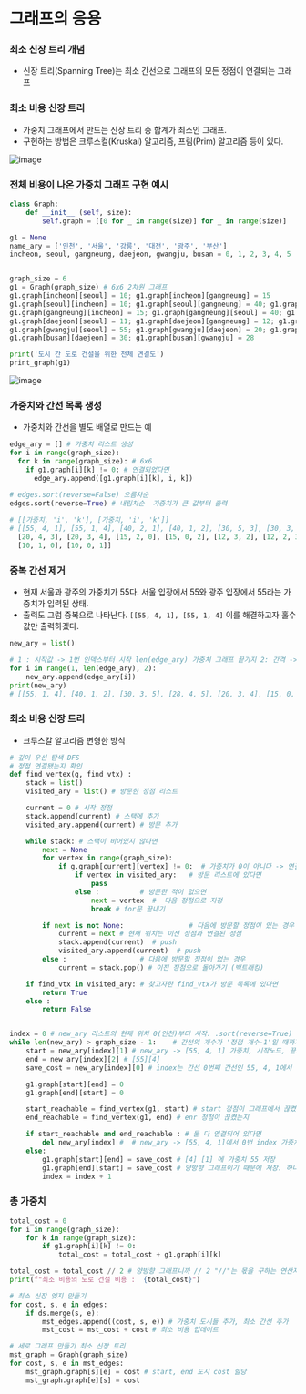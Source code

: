 # 그래프의 응용

### 최소 신장 트리 개념
- 신장 트리(Spanning Tree)는 최소 간선으로 그래프의 모든 정점이 연결되는 그래프

### 최소 비용 신장 트리
- 가중치 그래프에서 만드는 신장 트리 중 합계가 최소인 그래프.
- 구현하는 방법은 크루스컬(Kruskal) 알고리즘, 프림(Prim) 알고리즘 등이 있다.

![image](https://github.com/user-attachments/assets/3b525dd0-3e97-44d5-a851-e5cb96c6ddd1)


### 전체 비용이 나온 가중치 그래프 구현 예시

```python
class Graph:
	def __init__ (self, size):
		self.graph = [[0 for _ in range(size)] for _ in range(size)]

g1 = None
name_ary = ['인천', '서울', '강릉', '대전', '광주', '부산']
incheon, seoul, gangneung, daejeon, gwangju, busan = 0, 1, 2, 3, 4, 5


graph_size = 6
g1 = Graph(graph_size) # 6x6 2차원 그래프 
g1.graph[incheon][seoul] = 10; g1.graph[incheon][gangneung] = 15
g1.graph[seoul][incheon] = 10; g1.graph[seoul][gangneung] = 40; g1.graph[seoul][daejeon] = 11; g1.graph[seoul][gwangju] = 55
g1.graph[gangneung][incheon] = 15; g1.graph[gangneung][seoul] = 40; g1.graph[gangneung][daejeon] = 12
g1.graph[daejeon][seoul] = 11; g1.graph[daejeon][gangneung] = 12; g1.graph[daejeon][gwangju] = 20; g1.graph[daejeon][busan] = 30
g1.graph[gwangju][seoul] = 55; g1.graph[gwangju][daejeon] = 20; g1.graph[gwangju][busan] = 28
g1.graph[busan][daejeon] = 30; g1.graph[busan][gwangju] = 28

print('도시 간 도로 건설을 위한 전체 연결도')
print_graph(g1)
```
![image](https://github.com/user-attachments/assets/62f4315a-2d4d-44f2-ad2d-54a26216f813)

### 가중치와 간선 목록 생성
- 가중치와 간선을 별도 배열로 만드는 예
```python
edge_ary = [] # 가중치 리스트 생성
for i in range(graph_size):
  for k in range(graph_size): # 6x6
    if g1.graph[i][k] != 0: # 연결되었다면 
      edge_ary.append([g1.graph[i][k], i, k])

# edges.sort(reverse=False) 오름차순
edges.sort(reverse=True) # 내림차순  가중치가 큰 값부터 출력
 
# [[가중치, 'i', 'k'], [가중치, 'i', 'k']]
# [[55, 4, 1], [55, 1, 4], [40, 2, 1], [40, 1, 2], [30, 5, 3], [30, 3, 5], [28, 5, 4], [28, 4, 5],
  [20, 4, 3], [20, 3, 4], [15, 2, 0], [15, 0, 2], [12, 3, 2], [12, 2, 3], [11, 3, 1], [11, 1, 3],
  [10, 1, 0], [10, 0, 1]]
```

### 중복 간선 제거 
- 현재 서울과 광주의 가중치가 55다. 서울 입장에서 55와 광주 입장에서 55라는 가중치가 입력된 상태.
- 출력도 그럼 중복으로 나타난다. ``[[55, 4, 1], [55, 1, 4]`` 이를 해결하고자 홀수 값만 출력하겠다.

```python
new_ary = list()

# 1 : 시작값 -> 1번 인덱스부터 시작 len(edge_ary) 가중치 그래프 끝가지 2: 간격 -> 2씩 건너 뛰기 -> 1, 3, 5
for i in range(1, len(edge_ary), 2): 
	new_ary.append(edge_ary[i])
print(new_ary)
# [[55, 1, 4], [40, 1, 2], [30, 3, 5], [28, 4, 5], [20, 3, 4], [15, 0, 2], [12, 2, 3], [11, 1, 3], [10, 0, 1]]
```

### 최소 비용 신장 트리
- 크루스칼 알고리즘 변형한 방식 
```python
# 깊이 우선 탐색 DFS
# 정점 연결됐는지 확인
def find_vertex(g, find_vtx) :
	stack = list() 
	visited_ary = list() # 방문한 정점 리스트 

	current = 0	# 시작 정점
	stack.append(current) # 스택에 추가 
	visited_ary.append(current) # 방문 추가 

	while stack: # 스택이 비어있지 않다면 
		next = None
		for vertex in range(graph_size):
			if g.graph[current][vertex] != 0:  # 가중치가 0이 아니다 -> 연결 
				if vertex in visited_ary:	# 방문 리스트에 있다면 
					pass
				else :			# 방문한 적이 없으면
					next = vertex  #  다음 정점으로 지정
					break # for문 끝내기 

		if next is not None:				# 다음에 방문할 정점이 있는 경우
			current = next # 현재 위치는 이전 정점과 연결된 정점 
			stack.append(current)  # push
			visited_ary.append(current)  # push
		else :					# 다음에 방문할 정점이 없는 경우
			current = stack.pop() # 이전 정점으로 돌아가기 (백트래킹)

	if find_vtx in visited_ary: # 찾고자한 find_vtx가 방문 목록에 있다면 
		return True
	else :
		return False


index = 0 # new_ary 리스트의 현재 위치 0(인천)부터 시작. .sort(reverse=True) 내림차순이라면 [55, 1, 4]부터 시작 
while len(new_ary) > graph_size - 1:	# 간선의 개수가 '정점 개수-1'일 때까지 반복, 노드가 6개라면 5개의 엣지가 최소 신장 엣지 
	start = new_ary[index][1] # new_ary -> [55, 4, 1] 가중치, 시작노드, 끝노드 형식 저장 [index=0]이라면 가중치 55부터 시작.
	end = new_ary[index][2] # [55][4]
	save_cost = new_ary[index][0] # index는 간선 0번째 간선인 55, 4, 1에서 [0]인덱스(가중치) 저장 

	g1.graph[start][end] = 0
	g1.graph[end][start] = 0

	start_reachable = find_vertex(g1, start) # start 정점이 그래프에서 끊켰는지
	end_reachable = find_vertex(g1, end) # enr 정점이 끊켰는지 

	if start_reachable and end_reachable : # 둘 다 연결되어 있다면 
		del new_ary[index] #  # new_ary -> [55, 4, 1]에서 0번 index 가중치를 제거 -> 간선 제거
	else:
		g1.graph[start][end] = save_cost # [4] [1] 에 가중치 55 저장 
		g1.graph[end][start] = save_cost # 양방향 그래프이기 때문에 저장. 하나의 가선. 
		index = index + 1
```

### 총 가중치 
```python
total_cost = 0
for i in range(graph_size):
	for k in range(graph_size):
		if g1.graph[i][k] != 0:
			total_cost = total_cost + g1.graph[i][k]

total_cost = total_cost // 2 # 양방향 그래프니까 // 2 "//"는 몫을 구하는 연산자 
print(f"최소 비용의 도로 건설 비용 :  {total_cost}")

# 최소 신장 엣지 만들기
for cost, s, e in edges:
    if ds.merge(s, e):
        mst_edges.append((cost, s, e)) # 가중치 도시들 추가, 최소 간선 추가
        mst_cost = mst_cost + cost # 최소 비용 업데이트

# 세로 그래프 만들기 최소 신장 트리
mst_graph = Graph(graph_size)
for cost, s, e in mst_edges:
    mst_graph.graph[s][e] = cost # start, end 도시 cost 할당
    mst_graph.graph[e][s] = cost
```















